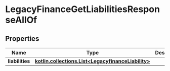
# LegacyFinanceGetLiabilitiesResponseAllOf

## Properties
Name | Type | Description | Notes
------------ | ------------- | ------------- | -------------
**liabilities** | [**kotlin.collections.List&lt;LegacyfinanceLiability&gt;**](LegacyfinanceLiability.md) |  |  [optional]



